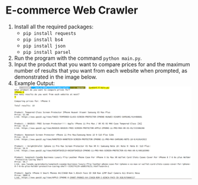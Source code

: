 # E-commerce Web Crawler

1. Install all the required packages:
   - `pip install requests` 
   - `pip install bs4` 
   - `pip install json` 
   - `pip install parsel`
2. Run the program with the command `python main.py`.
3. Input the product that you want to compare prices for and the maximum number of results that you want from each website when prompted, as demonstrated in the image below. 
4. Example Output: ![Program Output](/output.png)
